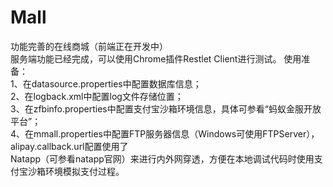 # Mall
功能完善的在线商城（前端正在开发中）  
服务端功能已经完成，可以使用Chrome插件Restlet Client进行测试。
使用准备：  
1、在datasource.properties中配置数据库信息；  
2、在logback.xml中配置log文件存储位置；  
3、在zfbinfo.properties中配置支付宝沙箱环境信息，具体可参看“蚂蚁金服开放平台”；  
4、在mmall.properties中配置FTP服务器信息（Windows可使用FTPServer），alipay.callback.url配置使用了  
Natapp（可参看natapp官网）来进行内外网穿透，方便在本地调试代码时使用支付宝沙箱环境模拟支付过程。